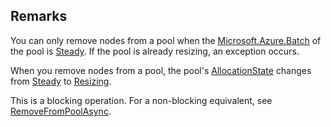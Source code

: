 ## Remarks  
 You can only remove nodes from a pool when the [Microsoft.Azure.Batch](assetId:///N:Microsoft.Azure.Batch?qualifyHint=False&autoUpgrade=True) of the pool is [Steady](assetId:///T:Microsoft.Azure.Batch.Common.AllocationState?qualifyHint=False&autoUpgrade=True). If the pool is already resizing, an exception occurs.  
  
 When you remove nodes from a pool, the pool's [AllocationState](assetId:///P:Microsoft.Azure.Batch.CloudPool.AllocationState?qualifyHint=False&autoUpgrade=True) changes from [Steady](assetId:///T:Microsoft.Azure.Batch.Common.AllocationState?qualifyHint=False&autoUpgrade=True) to [Resizing](assetId:///T:Microsoft.Azure.Batch.Common.AllocationState?qualifyHint=False&autoUpgrade=True).  
  
 This is a blocking operation. For a non-blocking equivalent, see [RemoveFromPoolAsync](assetId:///M:Microsoft.Azure.Batch.CloudPool.RemoveFromPoolAsync(System.Collections.Generic.IEnumerable{System.String},System.Nullable{Microsoft.Azure.Batch.Common.ComputeNodeDeallocationOption},System.Nullable{System.TimeSpan},System.Collections.Generic.IEnumerable{Microsoft.Azure.Batch.BatchClientBehavior},System.Threading.CancellationToken)?qualifyHint=False&autoUpgrade=True).